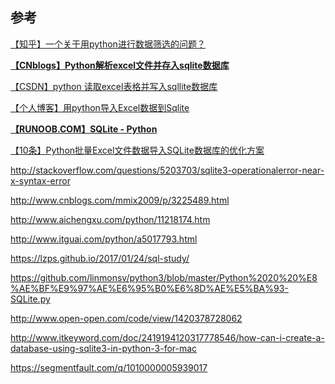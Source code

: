 

参考
---
[【知乎】一个关于用python进行数据筛选的问题？](https://www.zhihu.com/question/45504799)

**[【CNblogs】Python解析excel文件并存入sqlite数据库](http://www.cnblogs.com/ybjourney/p/5523878.html)**

[【CSDN】python 读取excel表格并写入sqllite数据库](http://blog.csdn.net/cyrabbit/article/details/7634686)

[【个人博客】用python导入Excel数据到Sqlite](http://blog.jonathan-li.cn/post/blog/2014-10-26-using-python-to-import-data-from-excel-to-sqlite)

**[【RUNOOB.COM】SQLite - Python](http://www.runoob.com/sqlite/sqlite-python.html)**

[【10条】Python批量Excel文件数据导入SQLite数据库的优化方案](http://www.10tiao.com/html/383/201702/2247484174/1.html)

http://stackoverflow.com/questions/5203703/sqlite3-operationalerror-near-x-syntax-error

http://www.cnblogs.com/mmix2009/p/3225489.html

http://www.aichengxu.com/python/11218174.htm

http://www.itguai.com/python/a5017793.html

https://lzps.github.io/2017/01/24/sql-study/

https://github.com/linmonsv/python3/blob/master/Python%2020%20%E8%AE%BF%E9%97%AE%E6%95%B0%E6%8D%AE%E5%BA%93-SQLite.py

http://www.open-open.com/code/view/1420378728062

http://www.itkeyword.com/doc/2419194120317778546/how-can-i-create-a-database-using-sqlite3-in-python-3-for-mac

https://segmentfault.com/q/1010000005939017